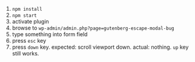 1. `npm install`
1. `npm start`
1. activate plugin
1. browse to `wp-admin/admin.php?page=gutenberg-escape-modal-bug`
1. type something into form field
1. press `esc` key
1. press `down` key. 
	expected: scroll viewport down. 
	actual: nothing. `up` key still works.